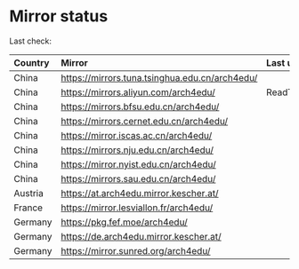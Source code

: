<script src="./time.js"></script>
# Mirror status
Last check: <script type="text/javascript">localize(1742262655.8723269);</script>

|Country|Mirror|Last update|
|:------|:-----|:----------|
|China|https://mirrors.tuna.tsinghua.edu.cn/arch4edu/|<script type="text/javascript">localize(1742236884);</script>|
|China|https://mirrors.aliyun.com/arch4edu/|ReadTimeout|
|China|https://mirrors.bfsu.edu.cn/arch4edu/|<script type="text/javascript">localize(1742236884);</script>|
|China|https://mirrors.cernet.edu.cn/arch4edu/|<script type="text/javascript">localize(1742236884);</script>|
|China|https://mirror.iscas.ac.cn/arch4edu/|<script type="text/javascript">localize(1742193971);</script>|
|China|https://mirrors.nju.edu.cn/arch4edu/|<script type="text/javascript">localize(1742193971);</script>|
|China|https://mirror.nyist.edu.cn/arch4edu/|<script type="text/javascript">localize(1742193971);</script>|
|China|https://mirrors.sau.edu.cn/arch4edu/|<script type="text/javascript">localize(1731653531);</script>|
|Austria|https://at.arch4edu.mirror.kescher.at/|<script type="text/javascript">localize(1742236884);</script>|
|France|https://mirror.lesviallon.fr/arch4edu/|<script type="text/javascript">localize(1742236884);</script>|
|Germany|https://pkg.fef.moe/arch4edu/|<script type="text/javascript">localize(1742236884);</script>|
|Germany|https://de.arch4edu.mirror.kescher.at/|<script type="text/javascript">localize(1742236884);</script>|
|Germany|https://mirror.sunred.org/arch4edu/|<script type="text/javascript">localize(1742236884);</script>|

<script src="./tablefilter/tablefilter.js"></script>
<script src="./table.js"></script>